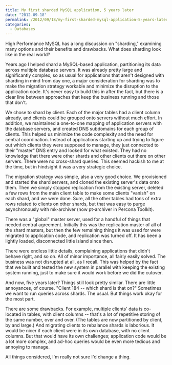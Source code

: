 ```yaml
---
title: My first sharded MySQL application, 5 years later
date: "2012-09-18"
permalink: /2012/09/18/my-first-sharded-mysql-application-5-years-later/
categories:
  - Databases
---
```

High Performance MySQL has a long discussion on "sharding," examining many options and their benefits and drawbacks. What does sharding look like in the real world?

Years ago I helped shard a MySQL-based application, partitioning its data across multiple database servers. It was already pretty large and significantly complex, so as usual for applications that aren't designed with sharding in mind from day one, a major consideration for sharding was to make the migration strategy workable and minimize the disruption to the application code. It's never easy to build this in after the fact, but there is a clear line between approaches that keep the business running and those that don't.

We chose to shard by client. Each of the major tables had a client column already, and clients could be grouped onto servers without much effort. In addition, we maintained a one-to-one mapping of application servers with the database servers, and created DNS subdomains for each group of clients. This helped us minimize the code complexity and the need for central coordination. Instead of applications starting up and trying to figure out which clients they were supposed to manage, they just connected to their "master" DNS entry and looked for what existed. They had no knowledge that there were other shards and other clients out there on other servers. There were no cross-shard queries. This seemed hackish to me at the time, but in hindsight it was a very strategic choice.

The migration strategy was simple, also a very good choice. We provisioned and started the shard servers, and cloned the existing server's data onto them. Then we simply stopped replication from the existing server, deleted a few rows from the main client table to make some clients "vanish" on each shard, and we were done. Sure, all the other tables had tons of extra rows related to clients on other shards, but that was easy to purge asynchronously with mk-archiver (now pt-archiver in Percona Toolkit).

There was a "global" master server, used for a handful of things that needed central agreement. Initially this was the replication master of all of the shard masters, but then the few remaining things it was used for were migrated to application code, and replication was turned off. It has been a lightly loaded, disconnected little island since then.

There were endless little details, complaining applications that didn't behave right, and so on. All of minor importance, all fairly easily solved. The business was not disrupted at all, as I recall. This was helped by the fact that we built and tested the new system in parallel with keeping the existing system running, just to make sure it would work before we did the cutover.

And now, five years later? Things still look pretty similar. There are little annoyances, of course. "Client 184 -- which shard is that on?" Sometimes we want to run queries across shards. The usual. But things work okay for the most part.

There are some drawbacks. For example, multiple clients' data is co-located in tables, with client columns -- that's a lot of repetitive storing of the same number, over and over. (The tables are now partitioned by client, by and large.) And migrating clients to rebalance shards is laborious. It would be nicer if each client were in its own database, with no client columns. But that would have its own challenges; application code would be a lot more complex, and ad-hoc queries would be even more tedious and annoying to manage.

All things considered, I'm really not sure I'd change a thing.
